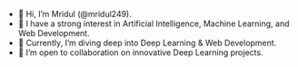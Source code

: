 - 👋 Hi, I’m Mridul (@mridul249).
- 👀 I have a strong interest in Artificial Intelligence, Machine Learning, and Web Development.
- 🌱 Currently, I’m diving deep into Deep Learning & Web Development.
- 💞️ I’m open to collaboration on innovative Deep Learning projects.

<!---
mridul249/mridul249 is a ✨ special ✨ repository because its `README.md` (this file) appears on your GitHub profile.
You can click the Preview link to take a look at your changes.
--->

